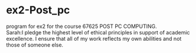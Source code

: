 # ex2-Post_pc
program for ex2 for the course 67625 POST PC COMPUTING.<br/>
Sarah:I pledge the highest level of ethical principles in support of academic excellence.  I ensure that all of my work reflects my own abilities and not those of someone else.

 
